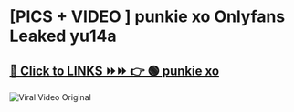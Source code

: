 
 # [PICS + VIDEO ] punkie xo Onlyfans Leaked yu14a

## <h2><a href="https://clipsfans.com/punkie_xo&ref=git">🔗 Click to LINKS ⏩⏩ 👉 🟢 punkie xo </a></h2>

<a href="https://clipsfans.com/punkie_xo&ref=git" rel="nofollow" data-target="animated-image.originalLink"><img src="https://i.ibb.co.com/xMMVF88/686577567.gif" alt="Viral Video Original" style="max-width: 100%; display: inline-block;" data-target="animated-image.originalImage"></a>

